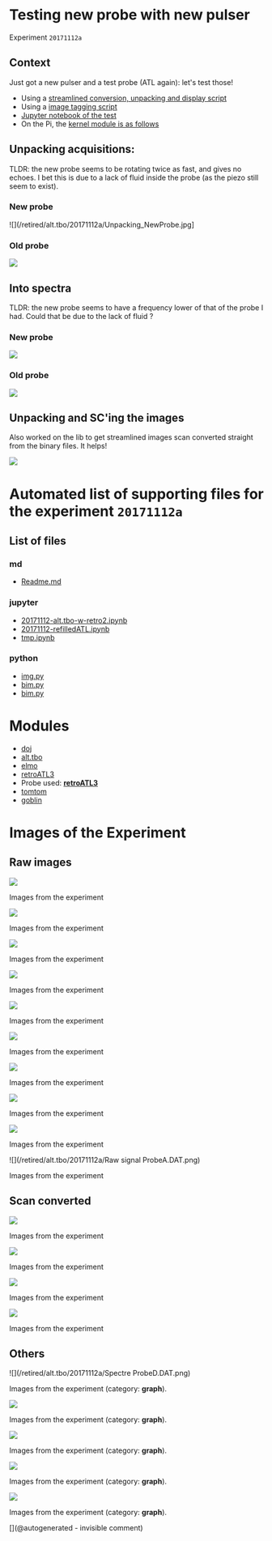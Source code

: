 # Testing new probe with new pulser 

Experiment `20171112a`

## Context

Just got a new pulser and a test probe (ATL again): let's test those!

* Using a [streamlined conversion, unpacking and display script](/retired/alt.tbo/20171112a/bim.py)
* Using a [image tagging script](/retired/alt.tbo/20171112a/img.py)
* [Jupyter notebook of the test](/retired/alt.tbo/20171112a/20171112-alt.tbo-w-retro2.ipynb)
* On the Pi, the [kernel module is as follows](/retired/alt.tbo/20171112a/module.c)

## Unpacking acquisitions:

TLDR: the new probe seems to be rotating  twice as fast, and gives no echoes. I bet this is due to a lack of fluid inside the probe (as the piezo still seem to exist).

### New probe

![](/retired/alt.tbo/20171112a/Unpacking_NewProbe.jpg]

### Old probe

![](/retired/alt.tbo/20171112a/Unpacking_ProbeC.jpg)

## Into spectra

TLDR: the new probe seems to have a frequency lower of that of the probe I had. Could that be due to the lack of fluid ?

### New probe

![](/retired/alt.tbo/20171112a/Spectre_NewProbe.DAT.png)

### Old probe

![](/retired/alt.tbo/20171112a/Spectre_ProbeA.DAT.png)

## Unpacking and SC'ing the images

Also worked on the lib to get streamlined images scan converted straight from the binary files. It helps!

![](/retired/alt.tbo/20171112a/ImagesIn_ProbeC.jpg)






# Automated list of supporting files for the __experiment `20171112a`__

## List of files

### md

* [Readme.md](/retired/alt.tbo/20171112a/Readme.md)


### jupyter

* [20171112-alt.tbo-w-retro2.ipynb](/retired/alt.tbo/20171112a/20171112-alt.tbo-w-retro2.ipynb)
* [20171112-refilledATL.ipynb](/retired/alt.tbo/20171112b/20171112-refilledATL.ipynb)
* [tmp.ipynb](/tmp.ipynb)


### python

* [img.py](/retired/alt.tbo/20171112a/img.py)
* [bim.py](/retired/alt.tbo/20171112b/bim.py)
* [bim.py](/retired/alt.tbo/20171112a/bim.py)





# Modules

* [doj](/doj/)
* [alt.tbo](/retired/alt.tbo/)
* [elmo](/elmo/)
* [retroATL3](/retroATL3/)
* Probe used: __[retroATL3](/include/probes/auto/retroATL3.md)__
* [tomtom](/retired/tomtom/)
* [goblin](/goblin/)




# Images of the Experiment

## Raw images

![](/retired/alt.tbo/20171112a/Unpacking_ProbeA.jpg)

Images from the experiment

![](/retired/alt.tbo/20171112a/Unpacking_ProbeC.jpg)

Images from the experiment

![](/retired/alt.tbo/20171112a/Unpacking_ProbeD.jpg)

Images from the experiment

![](/retired/alt.tbo/20171112a/Unpacking_ProbeB.jpg)

Images from the experiment

![](/retired/alt.tbo/20171112a/Unpacking_NewProbe.jpg)

Images from the experiment

![](/retired/alt.tbo/20171112a/Raw_signal_ProbeD.DAT.png)

Images from the experiment

![](/retired/alt.tbo/20171112a/Raw_signal_NewProbe.DAT.png)

Images from the experiment

![](/retired/alt.tbo/20171112a/Raw_signal_ProbeC.DAT.png)

Images from the experiment

![](/retired/alt.tbo/20171112a/Raw_signal_ProbeB.DAT.png)

Images from the experiment

![](/retired/alt.tbo/20171112a/Raw signal ProbeA.DAT.png)

Images from the experiment

## Scan converted

![](/retired/alt.tbo/20171112a/ImagesIn_ProbeC.jpg)

Images from the experiment

![](/retired/alt.tbo/20171112a/ImagesIn_ProbeB.jpg)

Images from the experiment

![](/retired/alt.tbo/20171112a/ImagesIn_ProbeD.jpg)

Images from the experiment

![](/retired/alt.tbo/20171112a/ImagesIn_ProbeA.jpg)

Images from the experiment

## Others

![](/retired/alt.tbo/20171112a/Spectre ProbeD.DAT.png)

Images from the experiment (category: __graph__).

![](/retired/alt.tbo/20171112a/Spectre_ProbeB.DAT.png)

Images from the experiment (category: __graph__).

![](/retired/alt.tbo/20171112a/Spectre_ProbeC.DAT.png)

Images from the experiment (category: __graph__).

![](/retired/alt.tbo/20171112a/Spectre_NewProbe.DAT.png)

Images from the experiment (category: __graph__).

![](/retired/alt.tbo/20171112a/Spectre_ProbeA.DAT.png)

Images from the experiment (category: __graph__).










[](@autogenerated - invisible comment)